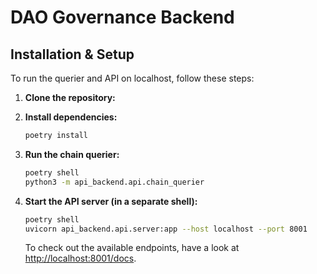 # **DAO Governance Backend**

## **Installation & Setup**  

To run the querier and API on localhost, follow these steps:

1. **Clone the repository:**  

2. **Install dependencies:**  
   ```sh
   poetry install
   ```

3. **Run the chain querier:**
   ```sh
   poetry shell
   python3 -m api_backend.api.chain_querier
   ```

4. **Start the API server (in a separate shell):**
    ```sh
    poetry shell
    uvicorn api_backend.api.server:app --host localhost --port 8001
    ```

    To check out the available endpoints, have a look at [http://localhost:8001/docs](http://localhost:8001/docs).